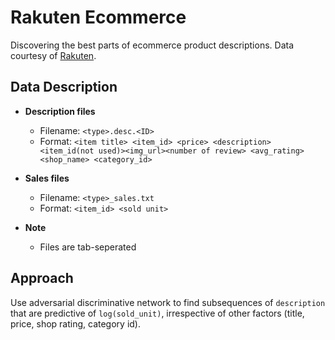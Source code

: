 # Rakuten Ecommerce
Discovering the best parts of ecommerce product descriptions. Data courtesy of [Rakuten](http://global.rakuten.com/en/). 


## Data Description

* **Description files**
  * Filename: `<type>.desc.<ID>`
  * Format: `<item title> <item_id> <price> <description> <item_id(not used)><img_url><number of review> <avg_rating> <shop_name> <category_id>`

* **Sales files**
   * Filename: `<type>_sales.txt`
   * Format: `<item_id> <sold unit>`
   
* **Note**
   * Files are tab-seperated
   
## Approach

Use adversarial discriminative network to find subsequences of `description` that are predictive of `log(sold_unit)`, irrespective of other factors (title, price, shop rating, category id).
